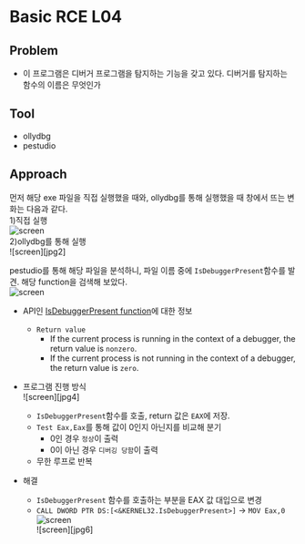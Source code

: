 # Basic RCE L04
## Problem
 * 이 프로그램은 디버거 프로그램을 탐지하는 기능을 갖고 있다. 디버거를 탐지하는 함수의 이름은 무엇인가
## Tool
 * ollydbg
 * pestudio
## Approach
먼저 해당 exe 파일을 직접 실행했을 때와, ollydbg를 통해 실행했을 때 창에서 뜨는 변화는 다음과 같다.  
1)직접 실행  
![screen][jpg1]  
2)ollydbg를 통해 실행  
![screen][jpg2]  
  
pestudio를 통해 해당 파일을 분석하니, 파일 이름 중에 `IsDebuggerPresent`함수를 발견. 해당 function을 검색해 보았다.  
![screen][jpg3]  
* API인 [IsDebuggerPresent function][API]에 대한 정보
  * `Return value`
    * If the current process is running in the context of a debugger, the return value is `nonzero`.
    * If the current process is not running in the context of a debugger, the return value is `zero`.
* 프로그램 진행 방식  
![screen][jpg4]  
  * `IsDebuggerPresent`함수를 호출, return 값은 `EAX`에 저장.
  * `Test Eax,Eax`를 통해 값이 0인지 아닌지를 비교해 분기
    * 0인 경우 `정상`이 출력
    * 0이 아닌 경우 `디버깅 당함`이 출력
  * 무한 루프로 반복
* 해결
  * `IsDebuggerPresent` 함수를 호출하는 부분을 EAX 값 대입으로 변경
  * `CALL DWORD PTR DS:[<&KERNEL32.IsDebuggerPresent>]` -> `MOV Eax,0`  
  ![screen][jpg5]  
  ![screen][jpg6]
  
  [API]: https://docs.microsoft.com/en-us/windows/win32/api/debugapi/nf-debugapi-isdebuggerpresent
  [jpg1]: 
  [jpg2]: 
  [jpg3]: 
  [jpg4]: 
  [jpg5]: 
  [jpg6]:
